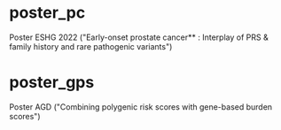 # poster_pc
Poster ESHG 2022 ("Early-onset prostate cancer** : Interplay of PRS & family history and rare pathogenic variants")

# poster_gps
Poster AGD ("Combining polygenic risk scores with gene-based burden scores")
